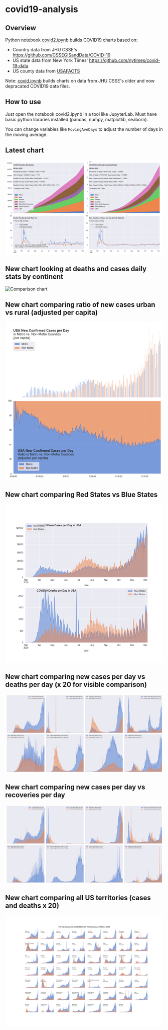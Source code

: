 # covid19-analysis

## Overview
Python notebook [covid2.ipynb](https://github.com/danlaw/covid19-analysis/blob/master/covid2.ipynb) builds COVID19 charts based on:
* Country data from JHU CSSE's https://github.com/CSSEGISandData/COVID-19
* US state data from New York Times' https://github.com/nytimes/covid-19-data
* US county data from [USAFACTS](https://usafacts.org/visualizations/coronavirus-covid-19-spread-map/)

Note: [covid.ipynb](https://github.com/danlaw/covid19-analysis/blob/master/covid.ipynb) builds charts on data from JHU CSSE's older and now depracated COVID19 data files.

## How to use
Just open the notebook covid2.ipynb in a tool like JupyterLab. Must have basic python libraries installed (pandas, numpy, matplotlib, seaborn).

You can change variables like ``MovingAveDays`` to adjust the number of days in the moving average.

## Latest chart
![Latest chart](charts/20201206-covid19-chart.png)

## New chart looking at deaths and cases daily stats by continent
![Comparison chart](charts/20201206-covid20-chart-perday.png)

## New chart comparing ratio of new cases urban vs rural (adjusted per capita)
![Urban rural per capita chart](charts/20201206-US-counties-urban-vs-rural-per-capita.png)

## New chart comparing Red States vs Blue States
![Red vs Blue chart](charts/20201206-compare-daily-red-vs-blue-states.png)

## New chart comparing new cases per day vs deaths per day (x 20 for visible comparison)
![Comparison chart](charts/20201206-comparison-chart.png)

## New chart comparing new cases per day vs recoveries per day
![Recovery chart](charts/20201206-comparison-recovery-chart.png)

## New chart comparing all US territories (cases and deaths x 20)
![Territories chart](charts/20201206-compare-US-territories.png)

